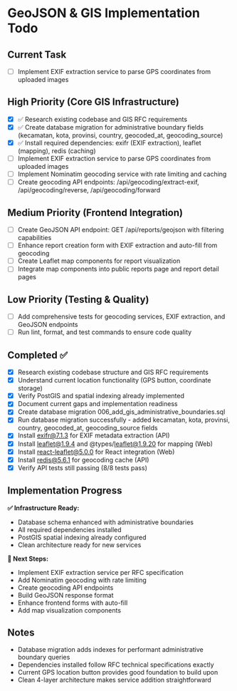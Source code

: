 # GeoJSON & GIS Implementation Todo

## Current Task

- [ ] Implement EXIF extraction service to parse GPS coordinates from uploaded images

## High Priority (Core GIS Infrastructure)

- [x] ✅ Research existing codebase and GIS RFC requirements
- [x] ✅ Create database migration for administrative boundary fields (kecamatan, kota, provinsi, country, geocoded_at, geocoding_source)
- [x] ✅ Install required dependencies: exifr (EXIF extraction), leaflet (mapping), redis (caching)
- [ ] Implement EXIF extraction service to parse GPS coordinates from uploaded images
- [ ] Implement Nominatim geocoding service with rate limiting and caching
- [ ] Create geocoding API endpoints: /api/geocoding/extract-exif, /api/geocoding/reverse, /api/geocoding/forward

## Medium Priority (Frontend Integration)

- [ ] Create GeoJSON API endpoint: GET /api/reports/geojson with filtering capabilities
- [ ] Enhance report creation form with EXIF extraction and auto-fill from geocoding
- [ ] Create Leaflet map components for report visualization
- [ ] Integrate map components into public reports page and report detail pages

## Low Priority (Testing & Quality)

- [ ] Add comprehensive tests for geocoding services, EXIF extraction, and GeoJSON endpoints
- [ ] Run lint, format, and test commands to ensure code quality

## Completed ✅

- [x] Research existing codebase structure and GIS RFC requirements
- [x] Understand current location functionality (GPS button, coordinate storage)
- [x] Verify PostGIS and spatial indexing already implemented
- [x] Document current gaps and implementation readiness
- [x] Create database migration 006_add_gis_administrative_boundaries.sql
- [x] Run database migration successfully - added kecamatan, kota, provinsi, country, geocoded_at, geocoding_source fields
- [x] Install exifr@7.1.3 for EXIF metadata extraction (API)
- [x] Install leaflet@1.9.4 and @types/leaflet@1.9.20 for mapping (Web)
- [x] Install react-leaflet@5.0.0 for React integration (Web)
- [x] Install redis@5.6.1 for geocoding cache (API)
- [x] Verify API tests still passing (8/8 tests pass)

## Implementation Progress

**✅ Infrastructure Ready:**

- Database schema enhanced with administrative boundaries
- All required dependencies installed
- PostGIS spatial indexing already configured
- Clean architecture ready for new services

**🔄 Next Steps:**

- Implement EXIF extraction service per RFC specification
- Add Nominatim geocoding with rate limiting
- Create geocoding API endpoints
- Build GeoJSON response format
- Enhance frontend forms with auto-fill
- Add map visualization components

## Notes

- Database migration adds indexes for performant administrative boundary queries
- Dependencies installed follow RFC technical specifications exactly
- Current GPS location button provides good foundation to build upon
- Clean 4-layer architecture makes service addition straightforward
